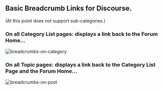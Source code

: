 ## Basic Breadcrumb Links for Discourse.

(At this point does not support sub-categories.)

### **On all Category List pages**: displays a link back to the Forum Home...

![breadcrumbs-on-category](https://github.com/user-attachments/assets/1461232d-5856-49f6-b6e1-bc9c0656996d)

### **On all Topic pages**: displays a link back to the Category List Page and the Forum Home...

![breadcrumbs-on-post](https://github.com/user-attachments/assets/4f4713f0-7e74-41ea-b015-88ddb7ead425)

